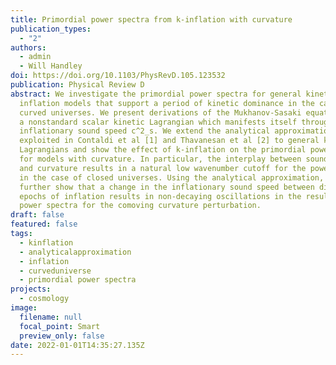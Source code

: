 ```yaml
---
title: Primordial power spectra from k-inflation with curvature
publication_types:
  - "2"
authors:
  - admin
  - Will Handley
doi: https://doi.org/10.1103/PhysRevD.105.123532
publication: Physical Review D
abstract: We investigate the primordial power spectra for general kinetic
  inflation models that support a period of kinetic dominance in the case of
  curved universes. We present derivations of the Mukhanov-Sasaki equations with
  a nonstandard scalar kinetic Lagrangian which manifests itself through the
  inflationary sound speed c^2_s. We extend the analytical approximations
  exploited in Contaldi et al [1] and Thavanesan et al [2] to general kinetic
  Lagrangians and show the effect of k-inflation on the primordial power spectra
  for models with curvature. In particular, the interplay between sound speed
  and curvature results in a natural low wavenumber cutoff for the power spectra
  in the case of closed universes. Using the analytical approximation, we
  further show that a change in the inflationary sound speed between different
  epochs of inflation results in non-decaying oscillations in the resultant
  power spectra for the comoving curvature perturbation.
draft: false
featured: false
tags:
  - kinflation
  - analyticalapproximation
  - inflation
  - curveduniverse
  - primordial power spectra
projects:
  - cosmology
image:
  filename: null
  focal_point: Smart
  preview_only: false
date: 2022-01-01T14:35:27.135Z
---
```

